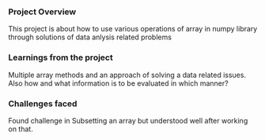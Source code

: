 ### Project Overview

 This project is about how to use various operations of array in numpy library through solutions of data anlysis related problems 


### Learnings from the project

 Multiple array methods and an approach of solving a data related issues. Also how and what information is to be evaluated in which manner? 


### Challenges faced

 Found challenge in Subsetting an array but understood well after working on that. 


